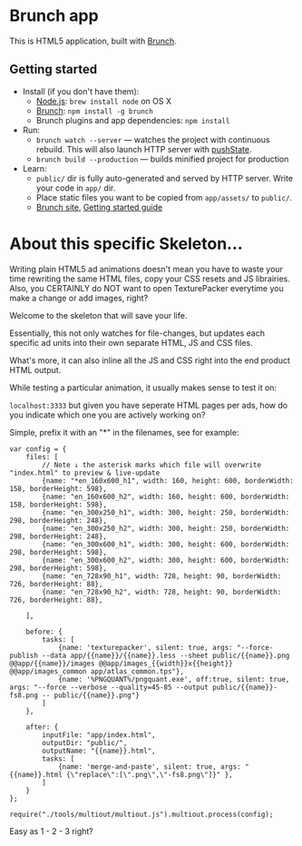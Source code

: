# Brunch app

This is HTML5 application, built with [Brunch](http://brunch.io).

## Getting started
* Install (if you don't have them):
    * [Node.js](http://nodejs.org): `brew install node` on OS X
    * [Brunch](http://brunch.io): `npm install -g brunch`
    * Brunch plugins and app dependencies: `npm install`
* Run:
    * `brunch watch --server` — watches the project with continuous rebuild. This will also launch HTTP server with [pushState](https://developer.mozilla.org/en-US/docs/Web/Guide/API/DOM/Manipulating_the_browser_history).
    * `brunch build --production` — builds minified project for production
* Learn:
    * `public/` dir is fully auto-generated and served by HTTP server.  Write your code in `app/` dir.
    * Place static files you want to be copied from `app/assets/` to `public/`.
    * [Brunch site](http://brunch.io), [Getting started guide](https://github.com/brunch/brunch-guide#readme)

	
# About this specific Skeleton...

Writing plain HTML5 ad animations doesn't mean you have to waste your time rewriting the same HTML files, copy your CSS resets and JS librairies. Also, you CERTAINLY do NOT want to open TexturePacker everytime you make a change or add images, right?

Welcome to the skeleton that will save your life.

Essentially, this not only watches for file-changes, but updates each specific ad units into their own separate HTML, JS and CSS files.

What's more, it can also inline all the JS and CSS right into the end product HTML output.

While testing a particular animation, it usually makes sense to test it on:

`localhost:3333` but given you have seperate HTML pages per ads, how do you indicate which one you are actively working on?

Simple, prefix it with an "*" in the filenames, see for example:

	var config = {
		files: [
			// Note ↓ the asterisk marks which file will overwrite "index.html" to preview & live-update
			{name: "*en_160x600_h1", width: 160, height: 600, borderWidth: 158, borderHeight: 598},
			{name: "en_160x600_h2", width: 160, height: 600, borderWidth: 158, borderHeight: 598},
			{name: "en_300x250_h1", width: 300, height: 250, borderWidth: 298, borderHeight: 248},
			{name: "en_300x250_h2", width: 300, height: 250, borderWidth: 298, borderHeight: 248},
			{name: "en_300x600_h1", width: 300, height: 600, borderWidth: 298, borderHeight: 598},
			{name: "en_300x600_h2", width: 300, height: 600, borderWidth: 298, borderHeight: 598},
			{name: "en_728x90_h1", width: 728, height: 90, borderWidth: 726, borderHeight: 88},
			{name: "en_728x90_h2", width: 728, height: 90, borderWidth: 726, borderHeight: 88},

		],

		before: {
			tasks: [
				{name: 'texturepacker', silent: true, args: "--force-publish --data app/{{name}}/{{name}}.less --sheet public/{{name}}.png @@app/{{name}}/images @@app/images_{{width}}x{{height}} @@app/images_common app/atlas_common.tps"},
				{name: '%PNGQUANT%/pngquant.exe', off:true, silent: true, args: "--force --verbose --quality=45-85 --output public/{{name}}-fs8.png -- public/{{name}}.png"}
			]
		},

		after: {
			inputFile: "app/index.html",
			outputDir: "public/",
			outputName: "{{name}}.html",
			tasks: [
				{name: 'merge-and-paste', silent: true, args: "{{name}}.html {\"replace\":[\".png\",\"-fs8.png\"]}" },
			]
		}
	};

	require("./tools/multiout/multiout.js").multiout.process(config);
	
Easy as 1 - 2 - 3 right?